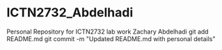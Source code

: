 # ICTN2732_Abdelhadi
Personal Repository for ICTN2732 lab work
Zachary Abdelhadi
git add README.md
git commit -m "Updated README.md with personal details"
